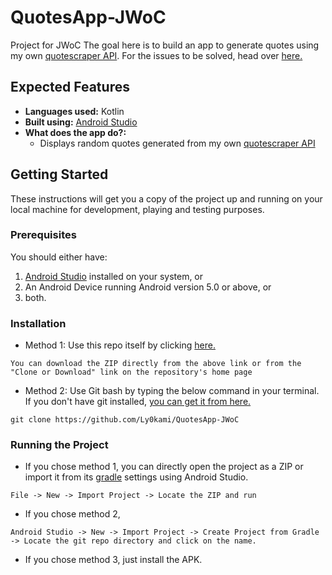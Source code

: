 # QuotesApp-JWoC
Project for JWoC
The goal here is to build an app to generate quotes using my own [quotescraper API](https://github.com/Ly0kami/quotescraper).
For the issues to be solved, head over [here.](https://github.com/Ly0kami/QuotesApp-JWoC/issues)

## Expected Features
- **Languages used:** Kotlin
- **Built using:** [Android Studio](https://developer.android.com/studio?hl=en)
- **What does the app do?:**
  - Displays random quotes generated from my own [quotescraper API](https://github.com/Ly0kami/quotescraper)
  
## Getting Started

These instructions will get you a copy of the project up and running on your local machine for development, playing and testing purposes.

### Prerequisites

You should either have:
1. [Android Studio](https://developer.android.com/studio?hl=en) installed on your system, or
2. An Android Device running Android version 5.0 or above, or
3. both.

### Installation

* Method 1: Use this repo itself by clicking [here.](https://github.com/Ly0kami/QuotesApp-JWoC/archive/master.zip)

```
You can download the ZIP directly from the above link or from the "Clone or Download" link on the repository's home page
```
* Method 2: Use Git bash by typing the below command in your terminal. If you don't have git installed, [you can get it from here.](https://git-scm.com/downloads)
```
git clone https://github.com/Ly0kami/QuotesApp-JWoC
```

### Running the Project

* If you chose method 1, you can directly open the project as a ZIP or import it from its [gradle](https://gradle.org/) settings using Android Studio.
```
File -> New -> Import Project -> Locate the ZIP and run
```
* If you chose method 2,
```
Android Studio -> New -> Import Project -> Create Project from Gradle -> Locate the git repo directory and click on the name.
```
* If you chose method 3, just install the APK.

